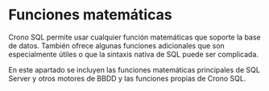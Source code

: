 ﻿

# Funciones matemáticas

Crono SQL permite usar cualquier función matemáticas que soporte la base de datos. También ofrece algunas funciones adicionales que son especialmente útiles o que la sintaxis nativa de SQL puede ser complicada.

En este apartado se incluyen las funciones matemáticas principales de SQL Server y otros motores de BBDD y las funciones propias de Crono SQL.

<section-index />